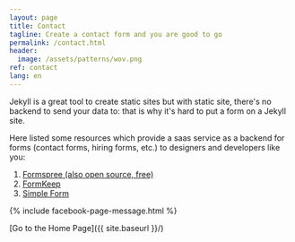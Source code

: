 ```yaml
---
layout: page
title: Contact
tagline: Create a contact form and you are good to go
permalink: /contact.html
header:
  image: /assets/patterns/wov.png
ref: contact
lang: en  
---
```


Jekyll is a great tool to create static sites but with static site, there's no backend to send your data to: that is why it's hard to put a form on a Jekyll site.

Here listed some resources which provide  a saas service as a backend for forms (contact forms, hiring forms, etc.) to designers and developers like you:
1. [Formspree (also open source, free)](https://formspree.io/)
2. [FormKeep](https://formkeep.com/guides/contact-form-jekyll)
3. [Simple Form](https://getsimpleform.com/)

{% include facebook-page-message.html %}

[Go to the Home Page]({{ site.baseurl }}/)
